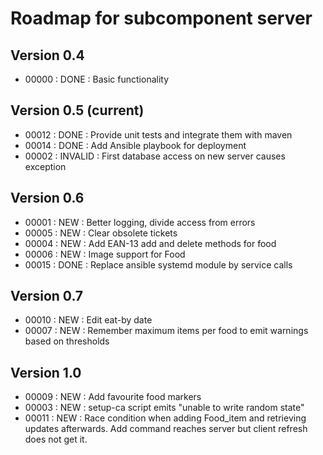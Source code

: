 # Roadmap for subcomponent server

## Version 0.4
* 00000 : DONE : Basic functionality

## Version 0.5 (current)
* 00012 : DONE : Provide unit tests and integrate them with maven
* 00014 : DONE : Add Ansible playbook for deployment
* 00002 : INVALID : First database access on new server causes exception

## Version 0.6
* 00001 : NEW  : Better logging, divide access from errors
* 00005 : NEW  : Clear obsolete tickets
* 00004 : NEW  : Add EAN-13 add and delete methods for food
* 00006 : NEW  : Image support for Food
* 00015 : DONE : Replace ansible systemd module by service calls

## Version 0.7
* 00010 : NEW  : Edit eat-by date
* 00007 : NEW  : Remember maximum items per food to emit warnings based on thresholds

## Version 1.0
* 00009 : NEW  : Add favourite food markers
* 00003 : NEW  : setup-ca script emits "unable to write random state"
* 00011 : NEW  : Race condition when adding Food_item and retrieving updates 
                 afterwards. Add command reaches server but client refresh does 
                 not get it. 

